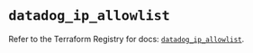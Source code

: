 # `datadog_ip_allowlist`

Refer to the Terraform Registry for docs: [`datadog_ip_allowlist`](https://registry.terraform.io/providers/datadog/datadog/3.48.1/docs/resources/ip_allowlist).
